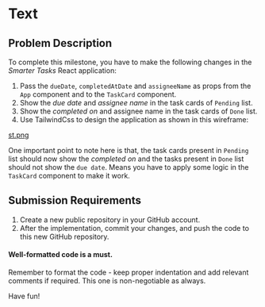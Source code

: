 # Text

## Problem Description
To complete this milestone, you have to make the following changes in the *Smarter Tasks* React application:
1. Pass the `dueDate`, `completedAtDate` and `assigneeName` as props from the `App` component and to the `TaskCard` component.
2. Show the *due date* and *assignee name* in the task cards of `Pending` list.
3. Show the *completed on*  and assignee name in the task cards of `Done` list.
4. Use TailwindCss to design the application as shown in this wireframe:

[st.png](st.png)

One important point to note here is that, the task cards present in `Pending` list should now show the *completed on* and the tasks present in `Done` list should not show the `due date`. Means you have to apply some logic in the `TaskCard` component to make it work.

## Submission Requirements
1. Create a new public repository in your GitHub account.
2. After the implementation, commit your changes, and push the code to this new GitHub repository.

#### Well-formatted code is a must.
Remember to format the code - keep proper indentation and add relevant comments if required. This one is non-negotiable as always.

Have fun!